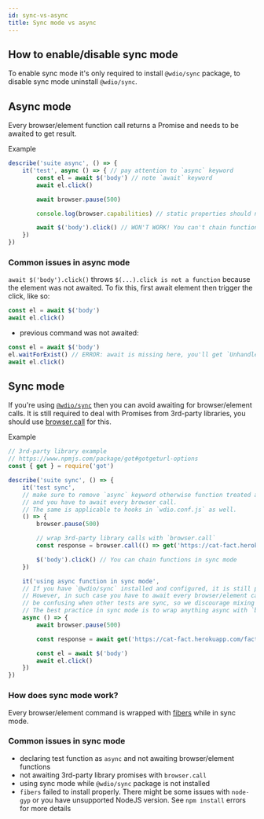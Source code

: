 ```yaml
---
id: sync-vs-async
title: Sync mode vs async
---
```


## How to enable/disable sync mode

To enable sync mode it's only required to install `@wdio/sync` package, to disable sync mode uninstall `@wdio/sync`.

## Async mode

Every browser/element function call returns a Promise and needs to be awaited to get result.

Example

```js
describe('suite async', () => {
    it('test', async () => { // pay attention to `async` keyword
        const el = await $('body') // note `await` keyword
        await el.click()

        await browser.pause(500)

        console.log(browser.capabilities) // static properties should not be awaited

        await $('body').click() // WON'T WORK! You can't chain functions like this.
    })
})
```

### Common issues in async mode

`await $('body').click()` throws `$(...).click is not a function` because the element was not awaited. To fix this, first await element then trigger the click, like so:
```js
const el = await $('body')
await el.click()
```
- previous command was not awaited:
```js
const el = await $('body')
el.waitForExist() // ERROR: await is missing here, you'll get `Unhandled promise rejection`.
await el.click()
```

## Sync mode

If you're using [`@wdio/sync`](https://www.npmjs.com/package/@wdio/sync) then you can avoid awaiting for browser/element calls. It is still required to deal with Promises from 3rd-party libraries, you should use [browser.call](docs/api/browser/call.html) for this.

Example

```js
// 3rd-party library example
// https://www.npmjs.com/package/got#gotgeturl-options
const { get } = require('got')

describe('suite sync', () => {
    it('test sync',
    // make sure to remove `async` keyword otherwise function treated as async
    // and you have to await every browser call.
    // The same is applicable to hooks in `wdio.conf.js` as well.
    () => {
        browser.pause(500)

        // wrap 3rd-party library calls with `browser.call`
        const response = browser.call(() => get('https://cat-fact.herokuapp.com/facts/'))

        $('body').click() // You can chain functions in sync mode
    })

    it('using async function in sync mode',
    // If you have `@wdio/sync` installed and configured, it is still possible to use async functions.
    // However, in such case you have to await every browser/element call like in async mode, and this can
    // be confusing when other tests are sync, so we discourage mixing modes, but it is possible to do so.
    // The best practice in sync mode is to wrap anything async with `browser.call`.
    async () => {
        await browser.pause(500)

        const response = await get('https://cat-fact.herokuapp.com/facts/')

        const el = await $('body')
        await el.click()
    })
})
```

### How does sync mode work?

Every browser/element command is wrapped with [fibers](https://github.com/laverdet/node-fibers) while in sync mode.

### Common issues in sync mode

- declaring test function as `async` and not awaiting browser/element functions
- not awaiting 3rd-party library promises with `browser.call`
- using sync mode while `@wdio/sync` package is not installed
- `fibers` failed to install properly. There might be some issues with `node-gyp` or you have unsupported NodeJS version. See `npm install` errors for more details
